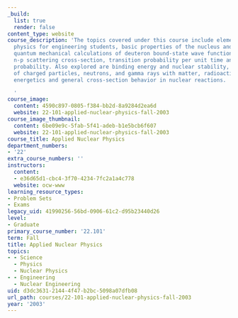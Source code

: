 ```yaml
---
_build:
  list: true
  render: false
content_type: website
course_description: 'The topics covered under this course include elements of nuclear
  physics for engineering students, basic properties of the nucleus and nuclear radiations,
  quantum mechanical calculations of deuteron bound-state wave function and energy,
  n-p scattering cross-section, transition probability per unit time and barrier transmission
  probability. Also explored are binding energy and nuclear stability, interactions
  of charged particles, neutrons, and gamma rays with matter, radioactive decays,
  energetics and general cross-section behavior in nuclear reactions.

  '
course_image:
  content: 4590c897-0805-f384-bb2d-8a9284d2ea6d
  website: 22-101-applied-nuclear-physics-fall-2003
course_image_thumbnail:
  content: 6be09e9c-5fab-5f41-adeb-b1e5bcb6f607
  website: 22-101-applied-nuclear-physics-fall-2003
course_title: Applied Nuclear Physics
department_numbers:
- '22'
extra_course_numbers: ''
instructors:
  content:
  - e36d65d1-cbc4-3f70-4234-7fc2a1a4c778
  website: ocw-www
learning_resource_types:
- Problem Sets
- Exams
legacy_uid: 41990256-56bd-0906-61c2-d95b23440d26
level:
- Graduate
primary_course_number: '22.101'
term: Fall
title: Applied Nuclear Physics
topics:
- - Science
  - Physics
  - Nuclear Physics
- - Engineering
  - Nuclear Engineering
uid: d3dc3631-2144-4f47-b2bc-5098a07dfb08
url_path: courses/22-101-applied-nuclear-physics-fall-2003
year: '2003'
---
```

